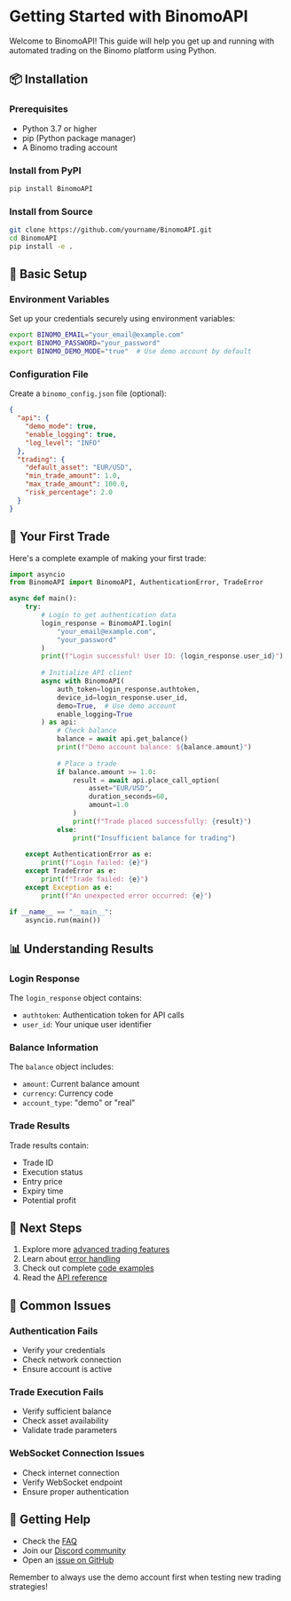 # Getting Started with BinomoAPI

Welcome to BinomoAPI! This guide will help you get up and running with automated trading on the Binomo platform using Python.

## 📦 Installation

### Prerequisites

- Python 3.7 or higher
- pip (Python package manager)
- A Binomo trading account

### Install from PyPI

```bash
pip install BinomoAPI
```

### Install from Source

```bash
git clone https://github.com/yourname/BinomoAPI.git
cd BinomoAPI
pip install -e .
```

## 🔑 Basic Setup

### Environment Variables

Set up your credentials securely using environment variables:

```bash
export BINOMO_EMAIL="your_email@example.com"
export BINOMO_PASSWORD="your_password"
export BINOMO_DEMO_MODE="true"  # Use demo account by default
```

### Configuration File

Create a `binomo_config.json` file (optional):

```json
{
  "api": {
    "demo_mode": true,
    "enable_logging": true,
    "log_level": "INFO"
  },
  "trading": {
    "default_asset": "EUR/USD",
    "min_trade_amount": 1.0,
    "max_trade_amount": 100.0,
    "risk_percentage": 2.0
  }
}
```

## 🚀 Your First Trade

Here's a complete example of making your first trade:

```python
import asyncio
from BinomoAPI import BinomoAPI, AuthenticationError, TradeError

async def main():
    try:
        # Login to get authentication data
        login_response = BinomoAPI.login(
            "your_email@example.com",
            "your_password"
        )
        print(f"Login successful! User ID: {login_response.user_id}")
        
        # Initialize API client
        async with BinomoAPI(
            auth_token=login_response.authtoken,
            device_id=login_response.user_id,
            demo=True,  # Use demo account
            enable_logging=True
        ) as api:
            # Check balance
            balance = await api.get_balance()
            print(f"Demo account balance: ${balance.amount}")
            
            # Place a trade
            if balance.amount >= 1.0:
                result = await api.place_call_option(
                    asset="EUR/USD",
                    duration_seconds=60,
                    amount=1.0
                )
                print(f"Trade placed successfully: {result}")
            else:
                print("Insufficient balance for trading")
                
    except AuthenticationError as e:
        print(f"Login failed: {e}")
    except TradeError as e:
        print(f"Trade failed: {e}")
    except Exception as e:
        print(f"An unexpected error occurred: {e}")

if __name__ == "__main__":
    asyncio.run(main())
```

## 📊 Understanding Results

### Login Response

The `login_response` object contains:
- `authtoken`: Authentication token for API calls
- `user_id`: Your unique user identifier

### Balance Information

The `balance` object includes:
- `amount`: Current balance amount
- `currency`: Currency code
- `account_type`: "demo" or "real"

### Trade Results

Trade results contain:
- Trade ID
- Execution status
- Entry price
- Expiry time
- Potential profit

## 🎯 Next Steps

1. Explore more [advanced trading features](./advanced-usage.md)
2. Learn about [error handling](./error-handling.md)
3. Check out complete [code examples](./examples.md)
4. Read the [API reference](./api-reference.md)

## 🚨 Common Issues

### Authentication Fails
- Verify your credentials
- Check network connection
- Ensure account is active

### Trade Execution Fails
- Verify sufficient balance
- Check asset availability
- Validate trade parameters

### WebSocket Connection Issues
- Check internet connection
- Verify WebSocket endpoint
- Ensure proper authentication

## 🤝 Getting Help

- Check the [FAQ](./faq.md)
- Join our [Discord community](https://discord.gg/p7YyFqSmAz)
- Open an [issue on GitHub](https://github.com/yourname/BinomoAPI/issues)

Remember to always use the demo account first when testing new trading strategies!
